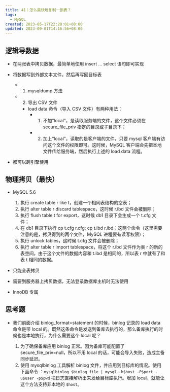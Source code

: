 ```yaml
---
title: 41｜怎么最快地复制一张表？
tags:
  - MySQL
created: 2023-05-17T22:20:01+08:00
updated: 2023-09-01T14:16:56+08:00
---
```


## 逻辑导数据

- 在两张表中拷贝数据，最简单地使用 insert … select 语句即可实现
- 将数据写到外部文本文件，然后再写回目标表

    - 1. mysqldump 方法
    - 2. 导出 CSV 文件
        - load data 命令（导入 CSV 文件）有两种用法：
            - 1. 不加“local”，是读取服务端的文件，这个文件必须在 secure_file_priv 指定的目录或子目录下；
            - 2. 加上“local”，读取的是客户端的文件，只要 mysql 客户端有访问这个文件的权限即可。这时候，MySQL 客户端会先把本地文件传给服务端，然后执行上述的 load data 流程。

- 都可以跨引擎使用

## 物理拷贝（最快）

- MySQL 5.6

    1. 执行 create table r like t，创建一个相同表结构的空表；
    2. 执行 alter table r discard tablespace，这时候 r.ibd 文件会被删除；
    3. 执行 flush table t for export，这时候 db1 目录下会生成一个 t.cfg 文件；
    4. 在 db1 目录下执行 cp t.cfg r.cfg; cp t.ibd r.ibd；这两个命令（这里需要注意的是，拷贝得到的两个文件，MySQL 进程要有读写权限）；
    5. 执行 unlock tables，这时候 t.cfg 文件会被删除；
    6. 执行 alter table r import tablespace，将这个 r.ibd 文件作为表 r 的新的表空间，由于这个文件的数据内容和 t.ibd 是相同的，所以表 r 中就有了和表 t 相同的数据。

- 只能全表拷贝
- 需要到服务器上拷贝数据，无法登录数据库主机时无法使用
- InnoDB 专属

## 思考题

- 我们前面介绍 binlog_format=statement 的时候，binlog 记录的 load data 命令是带 local 的。既然这条命令是发送到备库去执行的，那么备库执行的时候也是本地执行，为什么需要这个 local 呢？

    1. 为了确保备库应用 binlog 正常。因为备库可能配置了 secure_file_priv=null，所以不用 local 的话，可能会导入失败，造成主备同步延迟。
    2. 使用 mysqlbinlog 工具解析 binlog 文件，并应用到目标库的情况。使用下面命令 ：`mysqlbinlog $binlog_file | mysql -h$host -P$port -u$user -p$pwd` 把日志直接解析出来发给目标库执行。增加 local，就能让这个方法支持非本地的 `$host`。

